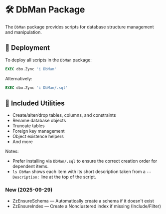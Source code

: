 # 🛠️ DbMan Package

The `DbMan` package provides scripts for database structure management and manipulation.

## 🚀 Deployment

To deploy all scripts in the `DbMan` package:
```sql
EXEC dbo.Zync 'i DbMan'
```
Alternatively:
```sql
EXEC dbo.Zync 'i DbMan/.sql'
```

## 📜 Included Utilities
- Create/alter/drop tables, columns, and constraints
- Rename database objects
- Truncate tables
- Foreign key management
- Object existence helpers
- And more

Notes:
- Prefer installing via `DbMan/.sql` to ensure the correct creation order for dependent items.
- `ls DbMan` shows each item with its short description taken from a `-- Description:` line at the top of the script.

### New (2025-09-29)
- ZzEnsureSchema — Automatically create a schema if it doesn't exist
- ZzEnsureIndex — Create a Nonclustered index if missing (Include/Filter)
